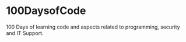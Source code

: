 # 100DaysofCode
100 Days of learning code and aspects related to programming, security and IT Support.

